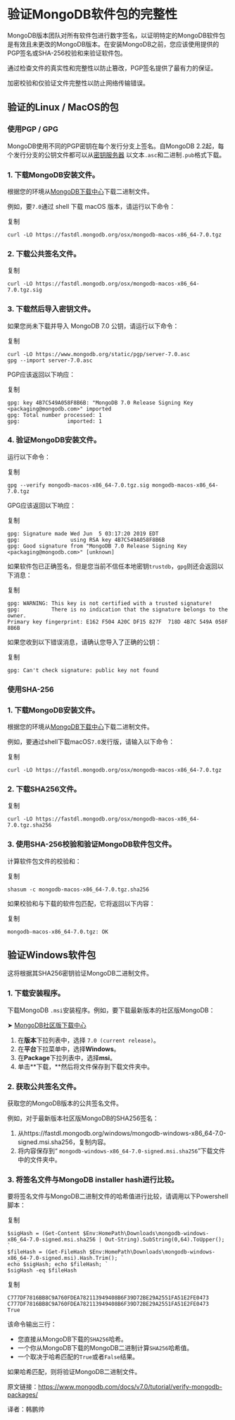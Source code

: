 # 验证MongoDB软件包的完整性



MongoDB版本团队对所有软件包进行数字签名，以证明特定的MongoDB软件包是有效且未更改的MongoDB版本。在安装MongoDB之前，您应该使用提供的PGP签名或SHA-256校验和来验证软件包。

通过检查文件的真实性和完整性以防止篡改，PGP签名提供了最有力的保证。

加密校验和仅验证文件完整性以防止网络传输错误。

## 验证的Linux / MacOS的包

### 使用PGP / GPG

MongoDB使用不同的PGP密钥在每个发行分支上签名。自MongoDB 2.2起，每个发行分支的公钥文件都可以从[密钥服务器](https://pgp.mongodb.com/?_ga=2.229632155.640403786.1691374913-1674026384.1679363484) 以文本`.asc`和二进制`.pub`格式下载。

### 1. 下载MongoDB安装文件。

根据您的环境从[MongoDB下载中心](https://www.mongodb.com/try/download?tck=docs_server)下载二进制文件。

例如，要`7.0`通过 shell 下载 macOS 版本，请运行以下命令：

复制

```text
curl -LO https://fastdl.mongodb.org/osx/mongodb-macos-x86_64-7.0.tgz
```

### 2. 下载公共签名文件。

复制

```text
curl -LO https://fastdl.mongodb.org/osx/mongodb-macos-x86_64-7.0.tgz.sig
```

### 3. 下载然后导入密钥文件。

如果您尚未下载并导入 MongoDB 7.0 公钥，请运行以下命令：

复制

```text
curl -LO https://www.mongodb.org/static/pgp/server-7.0.asc
gpg --import server-7.0.asc
```

PGP应该返回以下响应：

复制

```text
gpg: key 4B7C549A058F8B6B: "MongoDB 7.0 Release Signing Key <packaging@mongodb.com>" imported
gpg: Total number processed: 1
gpg:               imported: 1
```

### 4. 验证MongoDB安装文件。

运行以下命令：

复制

```text
gpg --verify mongodb-macos-x86_64-7.0.tgz.sig mongodb-macos-x86_64-7.0.tgz
```

GPG应该返回以下响应：

复制

```text
gpg: Signature made Wed Jun  5 03:17:20 2019 EDT
gpg:                using RSA key 4B7C549A058F8B6B
gpg: Good signature from "MongoDB 7.0 Release Signing Key <packaging@mongodb.com>" [unknown]
```

如果软件包已正确签名，但是您当前不信任本地密钥`trustdb`，`gpg`则还会返回以下消息：

复制

```text
gpg: WARNING: This key is not certified with a trusted signature!
gpg:          There is no indication that the signature belongs to the owner.
Primary key fingerprint: E162 F504 A20C DF15 827F  718D 4B7C 549A 058F 8B6B
```

如果您收到以下错误消息，请确认您导入了正确的公钥：

复制

```text
gpg: Can't check signature: public key not found
```

### 使用SHA-256

### 1. 下载MongoDB安装文件。

根据您的环境从[MongoDB下载中心](https://www.mongodb.com/try/download?tck=docs_server)下载二进制文件。

例如，要通过shell下载macOS`7.0`发行版，请输入以下命令：

复制

```text
curl -LO https://fastdl.mongodb.org/osx/mongodb-macos-x86_64-7.0.tgz
```

### 2. 下载SHA256文件。

复制

```text
curl -LO https://fastdl.mongodb.org/osx/mongodb-macos-x86_64-7.0.tgz.sha256
```

### 3. 使用SHA-256校验和验证MongoDB软件包文件。

计算软件包文件的校验和：

复制

```text
shasum -c mongodb-macos-x86_64-7.0.tgz.sha256
```

如果校验和与下载的软件包匹配，它将返回以下内容：

复制

```text
mongodb-macos-x86_64-7.0.tgz: OK
```

## 验证Windows软件包

这将根据其SHA256密钥验证MongoDB二进制文件。

### 1. 下载安装程序。

下载MongoDB `.msi`安装程序。例如，要下载最新版本的社区版MongoDB：

➤ [MongoDB社区版下载中心](https://www.mongodb.com/try/download/community?tck=docs_server)

1. 在**版本**下拉列表中，选择 `7.0 (current release)`。
2. 在**平台**下拉菜单中，选择**Windows**。
3. 在**Package**下拉列表中，选择**msi**。
4. 单击**下载，**然后将文件保存到下载文件夹中。

### 2. 获取公共签名文件。

获取您的MongoDB版本的公共签名文件。

例如，对于最新版本社区版MongoDB的SHA256签名：

1. 从https://fastdl.mongodb.org/windows/mongodb-windows-x86_64-7.0-signed.msi.sha256，复制内容。
2. 将内容保存到“ `mongodb-windows-x86_64-7.0-signed.msi.sha256`”下载文件中的文件夹中。

### 3. 将签名文件与MongoDB installer hash进行比较。

要将签名文件与MongoDB二进制文件的哈希值进行比较，请调用以下Powershell脚本：

复制

```text
$sigHash = (Get-Content $Env:HomePath\Downloads\mongodb-windows-x86_64-7.0-signed.msi.sha256 | Out-String).SubString(0,64).ToUpper(); `
$fileHash = (Get-FileHash $Env:HomePath\Downloads\mongodb-windows-x86_64-7.0-signed.msi).Hash.Trim(); `
echo $sigHash; echo $fileHash; `
$sigHash -eq $fileHash
```

复制

```text
C777DF7816BB8C9A760FDEA782113949408B6F39D72BE29A2551FA51E2FE0473
C777DF7816BB8C9A760FDEA782113949408B6F39D72BE29A2551FA51E2FE0473
True
```

该命令输出三行：

* 您直接从MongoDB下载的`SHA256`哈希。
* 一个你从MongoDB下载的MongoDB二进制计算`SHA256`哈希值。
* 一个取决于哈希匹配的`True`或者`False`结果。

如果哈希匹配，则将验证MongoDB二进制文件。





原文链接：https://www.mongodb.com/docs/v7.0/tutorial/verify-mongodb-packages/

译者：韩鹏帅



